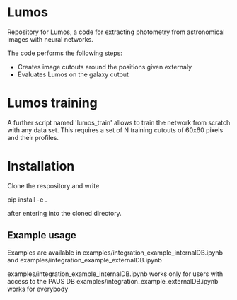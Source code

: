 # Lumos
Repository for Lumos, a code for extracting photometry from astronomical images with neural networks.

The code performs the following steps:

* Creates image cutouts around the positions given externaly 
* Evaluates Lumos on the galaxy cutout


# Lumos training
A further script named 'lumos_train' allows to train the network from scratch with any data set.
This requires a set of N training cutouts of 60x60 pixels and their profiles.



# Installation
Clone the respository and write

pip install -e .

after entering into the cloned directory.

## Example usage
Examples are available in examples/integration_example_internalDB.ipynb and examples/integration_example_externalDB.ipynb


examples/integration_example_internalDB.ipynb works only for users with access to the PAUS DB
examples/integration_example_externalDB.ipynb works for everybody
